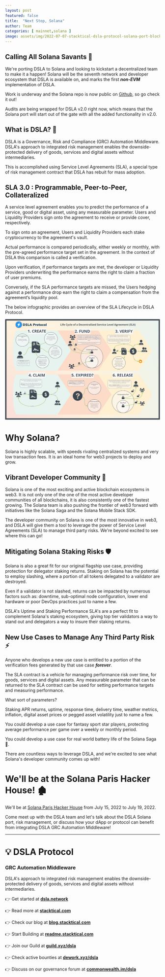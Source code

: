 ```yaml
---
layout: post
featured: false
title:  "Next Stop, Solana"
author: Team
categories: [ mainnet,solana ]
image: assets/img/2022-07-07-stacktical-dsla-protocol-solana-port-blockchain-cryptocurrency-fintech-legaltech-insurtech-itsm-slm-sla-defi-nft.png
---
```


## Calling All Solana Savants 🧙

We're porting DSLA to Solana and looking to kickstart a decentralized team to make it a happen! Solana will be the seventh network and developer ecosystem that DSLA is available on, and marks the first ***non-EVM*** implementation of DSLA.

Work is underway and the Solana repo is now public on [Github](https://github.com/Stacktical/stacktical-dsla-contracts-solana), so go check it out!

Audits are being wrapped for DSLA v2.0 right now, which means that the Solana port will start out of the gate with all the added functionality in v2.0.

## What is DSLA? 🤔

DSLA is a Governance, Risk and Compliance (GRC) Automation Middleware. DSLA's approach to integrated risk management enables the downside-protected delivery of goods, services and digital assets without intermediaries.

This is accomplished using Service Level Agreements (SLA), a special type of risk management contract that DSLA has rebuit for mass adoption.

## SLA 3.0 : Programmable, Peer-to-Peer, Collateralized

A service level agreement enables you to predict the performance of a service, good or digital asset, using any measurable parameter. Users and Liquidity Providers sign onto the agreement to receive or provide cover, respectively.

To sign onto an agreement, Users and Liquidity Providers each stake cryptocurrency to the agreement's vault.

Actual performance is compared periodically, either weekly or monthly, with the pre-agreed performance target set in the agreement. In the context of DSLA this comparison is called a verification.

Upon verification, if performance targets are met, the developer or Liquidity Providers underwriting the performance earns the right to claim a fraction of user premiums.

Conversely, if the SLA performance targets are missed, the Users hedging against a performance drop earn the right to claim a compensation from the agreement’s liquidity pool.

The below infographic provides an overview of the SLA Lifecycle in DSLA Protocol.

[![SLA Lifecycle Infographic](/assets/img/dsla-lifecycle-in-depth-infographic-v2_sm.jpg)](/assets/img/dsla-lifecycle-in-depth-infographic-v2.jpg)

# Why Solana? 

Solana is highly scalable, with speeds rivaling centralized systems and very low transaction fees. It is an ideal home for web3 projects to deploy and grow.

## Vibrant Developer Community 🌱

Solana is one of the most exciting and active blockchain ecosystems in web3. It is not only one of the one of the most active developer communities of all blockchains, it is also consistently one of the fastest growing. The Solana team is also pushing the frontier of web3 forward with initiatives like the Solana Saga and the Solana Mobile Stack SDK.

The developer community on Solana is one of the most innovative in web3, and DSLA will give them a tool to leverage the power of Service Level Agreements (SLA) to manage third party risks. We're beyond excited to see where this can go!

## Mitigating Solana Staking Risks 🛡️

Solana is also a great fit for our original flagship use case, providing protection for delegator staking returns. Staking on Solana has the potential to employ slashing, where a portion of all tokens delegated to a validator are destroyed.

Even if a validator is not slashed, returns can be impacted by numerous factors such as: downtime, sub-optimal node configuration, lower end hardware or poor DevOps practices just to name a few.

DSLA's Uptime and Staking Performance SLA's are a perfect fit to complement Solana's staking ecosystem, giving top tier validators a way to stand out and delegators a way to insure their staking returns.

## New Use Cases to Manage Any Third Party Risk ⚡

Anyone who develops a new use case is entitled to a portion of the verification fees generated by that use case ***forever***.

The SLA contract is a vehicle for managing performance risk over time, for goods, services and digital assets. Any measurable parameter that can be returned to the SLA contract can be used for setting performance targets and measuring performance.

What sort of parameters? 

Staking APR returns, uptime, response time, delivery time, weather metrics, inflation, digital asset prices or pegged asset volatility just to name a few.

You could develop a use case for fantasy sport star players, protecting average performance per game over a weekly or monthly period.

You could develop a use case for real world battery life of the Solana Saga🔋.

There are countless ways to leverage DSLA, and we're excited to see what Solana's developer community comes up with!

# We'll be at the Solana Paris Hacker House! 🏚️

We'll be at [Solana Paris Hacker House](https://solana.com/fi/events/paris-hacker-house) from July 15, 2022 to July 19, 2022.

Come meet up with the DSLA team and let's talk about the DSLA Solana port, risk management, or discuss how your dApp or protocol can benefit from integrating DSLA GRC Automation Middleware!

---

# 💡 DSLA Protocol

### GRC Automation Middleware

DSLA's approach to integrated risk management enables the downside-protected delivery of goods, services and digital assets without intermediaries.

👉 Get started at **[dsla.network](https://dsla.network)** 

👉 Read more at [**stacktical.com**](https://stacktical.com)

👉 Check our blog at [**blog.stacktical.com**](https://blog.stacktical.com)

👉 Start Building at [**readme.stacktical.com**](https://readme.stacktical.com/developer-guide/)

👉 Join our Guild at [**guild.xyz/dsla**](https://guild.xyz/dsla)

👉 Check active bounties at [**dework.xyz/dsla**](https://dework.xyz/dsla)

👉 Discuss on our governance forum at [**commonwealth.im/dsla**](https://commonwealth.im/dsla)